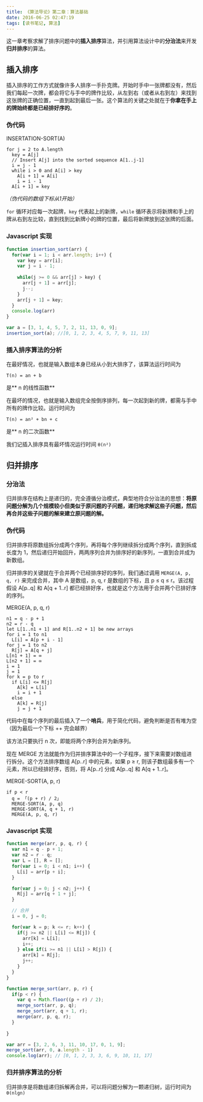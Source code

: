 ```yaml
---
title: 《算法导论》第二章：算法基础
date: 2016-06-25 02:47:19
tags: [读书笔记, 算法]
---
```

这一章考察求解了排序问题中的**插入排序**算法，并引用算法设计中的**分治法**来开发**归并排序**的算法。

## 插入排序

插入排序的工作方式就像许多人排序一手扑克牌。开始时手中一张牌都没有，然后我们每起一次牌，都会将它与手中的牌作比较，从左到右（或者从右到左）来找到这张牌的正确位置，一直到起到最后一张。这个算法的关键之处就在于**你拿在手上的牌始终都是已经排好序的**。

### 伪代码
INSERTATION-SORT(A)
```
for j = 2 to A.length
  key = A[j]
  // Insert A[j] into the sorted sequence A[1..j-1]
  i = j - 1
  while i > 0 and A[i] > key
    A[i + 1] = A[i]
    i = i - 1
  A[i + 1] = key
```
*（伪代码的数组下标从1开始）*

`for` 循环对应每一次起牌，`key` 代表起上的新牌，`while` 循环表示将新牌和手上的牌从右到左比较，直到找到比新牌小的牌的位置，最后将新牌放到这张牌的后面。

### Javascript 实现
```javascript
function insertion_sort(arr) {
  for(var i = 1; i < arr.length; i++) {
    var key = arr[i];
    var j = i - 1;
    
    while(j >= 0 && arr[j] > key) {
      arr[j + 1] = arr[j];
      j--;
    }
    arr[j + 1] = key;
  }
  console.log(arr)
}

var a = [3, 1, 4, 5, 7, 2, 11, 13, 0, 9];
insertion_sort(a); //[0, 1, 2, 3, 4, 5, 7, 9, 11, 13]
```

### 插入排序算法的分析
在最好情况，也就是输入数组本身已经从小到大排序了，该算法运行时间为
```
T(n) = an + b
```
是** n 的线性函数**

在最坏的情况，也就是输入数组完全按倒序排列，每一次起到新的牌，都需与手中所有的牌作比较。运行时间为
```
T(n) = an² + bn + c
```
是** n 的二次函数**

我们记插入排序具有最坏情况运行时间 `θ(n²)`

## 归并排序

### 分治法
归并排序在结构上是递归的，完全遵循分治模式，典型地符合分治法的思想：**将原问题分解为几个规模较小但类似于原问题的子问题，递归地求解这些子问题，然后再合并这些子问题的解来建立原问题的解。**

### 伪代码
归并排序将原数组拆分成两个序列，再将每个序列继续拆分成两个序列，直到拆成长度为 1，然后递归开始回升，两两序列合并为排序好的新序列，一直到合并成为新数组。

归并排序的关键就在于合并两个已经排序好的序列，我们通过调用 `MERGE(A, p, q, r)` 来完成合并，其中 A 是数组，p, q, r 是数组的下标，且 p ≤ q ≤ r。该过程假设 A[p..q] 和 A[q + 1..r] 都已经排好序，也就是这个方法用于合并两个已排好序的序列。

MERGE(A, p, q, r)
```
n1 = q - p + 1
n2 = r - q
let L[1..n1 + 1] and R[1..n2 + 1] be new arrays
for i = 1 to n1
  L[i] = A[p + i - 1]
for j = 1 to n2
  R[j] = A[q + j]
L[n1 + 1] = ∞
L[n2 + 1] = ∞
i = 1
j = 1
for k = p to r
  if L[i] <= R[j]
    A[k] = L[i]
    i = i + 1
  else
    A[k] = R[j]
    j = j + 1
```
代码中在每个序列的最后插入了一个**哨兵**，用于简化代码，避免判断是否有堆为空（因为最后一个下标 ++ 完会越界）

该方法只要执行 n 次，即能将两个序列合并为新序列。

现在 MERGE 方法就能作为归并排序算法中的一个子程序，接下来需要对数组进行拆分。这个方法排序数组 A[p..r] 中的元素，如果 p ≥ r, 则该子数组最多有一个元素，所以已经排好序，否则，将 A[p..r] 分成 A[p..q] 和 A[q + 1..r]。

MERGE-SORT(A, p, r)
```
if p < r
  q = 「(p + r) / 2」
  MERGE-SORT(A, p, q)
  MERGE-SORT(A, q + 1, r)
  MERGE(A, p, q, r)
```

### Javascript 实现
```javascript
function merge(arr, p, q, r) {
  var n1 = q - p + 1;
  var n2 = r - q;
  var L = [], R = [];
  for(var i = 0; i < n1; i++) {
    L[i] = arr[p + i];
  }

  for(var j = 0; j < n2; j++) {
    R[j] = arr[q + 1 + j];
  }

  // 合并
  i = 0, j = 0;

  for(var k = p; k <= r; k++) {
    if(j >= n2 || L[i] <= R[j]) {
      arr[k] = L[i];  
      i++;
    } else if(i >= n1 || L[i] > R[j]) {
      arr[k] = R[j];
      j++;
    }
  }
}

function merge_sort(arr, p, r) {
  if(p < r) {
    var q = Math.floor((p + r) / 2);
    merge_sort(arr, p, q);
    merge_sort(arr, q + 1, r);  
    merge(arr, p, q, r); 
  }
  
}

var arr = [3, 2, 6, 3, 11, 10, 17, 0, 1, 9];
merge_sort(arr, 0, a.length - 1)
console.log(arr); // [0, 1, 2, 3, 3, 6, 9, 10, 11, 17]
```

### 归并排序算法的分析
归并排序是将数组递归拆解再合并，可以将问题分解为一颗递归树，运行时间为 `θ(nlgn)`
